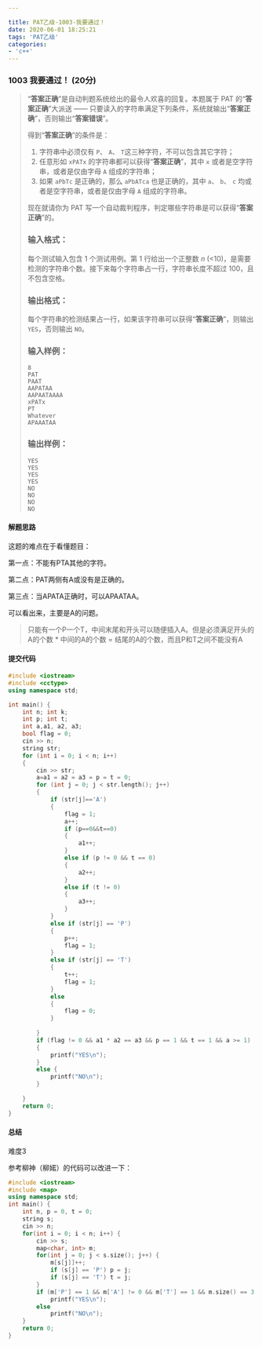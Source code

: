 ```yaml
---

title: PAT乙级-1003-我要通过！
date: 2020-06-01 18:25:21
tags: 'PAT乙级'
categories: 
- 'c++'
---
```


### 1003 我要通过！ (20分)

> “**答案正确**”是自动判题系统给出的最令人欢喜的回复。本题属于 PAT 的“**答案正确**”大派送 —— 只要读入的字符串满足下列条件，系统就输出“**答案正确**”，否则输出“**答案错误**”。
>
> 得到“**答案正确**”的条件是：
>
> 1. 字符串中必须仅有 `P`、 `A`、 `T`这三种字符，不可以包含其它字符；
> 2. 任意形如 `xPATx` 的字符串都可以获得“**答案正确**”，其中 `x` 或者是空字符串，或者是仅由字母 `A` 组成的字符串；
> 3. 如果 `aPbTc` 是正确的，那么 `aPbATca` 也是正确的，其中 `a`、 `b`、 `c` 均或者是空字符串，或者是仅由字母 `A` 组成的字符串。
>
> 现在就请你为 PAT 写一个自动裁判程序，判定哪些字符串是可以获得“**答案正确**”的。
>
> ### 输入格式：
>
> 每个测试输入包含 1 个测试用例。第 1 行给出一个正整数 *n* (<10)，是需要检测的字符串个数。接下来每个字符串占一行，字符串长度不超过 100，且不包含空格。
>
> ### 输出格式：
>
> 每个字符串的检测结果占一行，如果该字符串可以获得“**答案正确**”，则输出 `YES`，否则输出 `NO`。
>
> ### 输入样例：
>
> ```in
> 8
> PAT
> PAAT
> AAPATAA
> AAPAATAAAA
> xPATx
> PT
> Whatever
> APAAATAA
> ```
>
> ### 输出样例：
>
> ```out
> YES
> YES
> YES
> YES
> NO
> NO
> NO
> NO
> ```

#### 解题思路

这题的难点在于看懂题目：

第一点：不能有PTA其他的字符。

第二点：PAT两侧有A或没有是正确的。

第三点：当APATA正确时，可以APAATAA。

可以看出来，主要是A的问题。

> 只能有一个P一个T，中间末尾和开头可以随便插入A。但是必须满足开头的A的个数 \* 中间的A的个数 = 结尾的A的个数，而且P和T之间不能没有A

#### 提交代码

```c++
#include <iostream>
#include <cctype>
using namespace std;

int main() {
	int n; int k; 
	int p; int t;
	int a,a1, a2, a3;
	bool flag = 0;
	cin >> n;
	string str;
	for (int i = 0; i < n; i++)
	{
		cin >> str;
		a=a1 = a2 = a3 = p = t = 0;
		for (int j = 0; j < str.length(); j++)
		{
			if (str[j]=='A')
			{
				flag = 1;
				a++;
				if (p==0&&t==0)
				{
					a1++;
				}
				else if (p != 0 && t == 0)
				{
					a2++;
				}
				else if (t != 0)
				{
					a3++;
				}
			}
			else if (str[j] == 'P')
			{
				p++;
				flag = 1;
			}
			else if (str[j] == 'T')
			{
				t++;
				flag = 1;
			}
			else
			{
				flag = 0;
			}
		
		}
		if (flag != 0 && a1 * a2 == a3 && p == 1 && t == 1 && a >= 1)
		{
			printf("YES\n");
		}
		else {
			printf("NO\n");
		}
			
	}
    return 0;
}
```

#### 总结

难度3

参考柳神（柳婼）的代码可以改进一下：

```c++
#include <iostream>
#include <map>
using namespace std;
int main() {
    int n, p = 0, t = 0;
    string s;
    cin >> n;
    for(int i = 0; i < n; i++) {
        cin >> s;
        map<char, int> m;
        for(int j = 0; j < s.size(); j++) {
            m[s[j]]++;
            if (s[j] == 'P') p = j;
            if (s[j] == 'T') t = j;
        }
        if (m['P'] == 1 && m['A'] != 0 && m['T'] == 1 && m.size() == 3 && t-p != 1 && p * (t-p-1) == s.length()-t-1)
            printf("YES\n");
        else
            printf("NO\n");
    }
    return 0;
}
```



